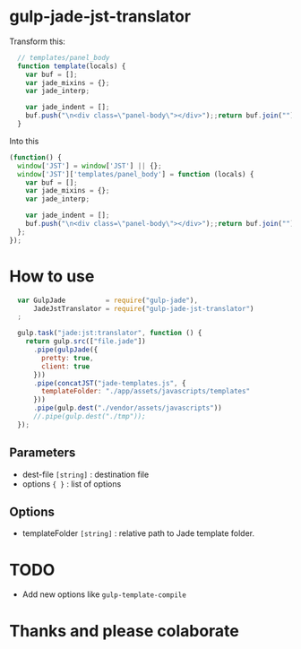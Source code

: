 # gulp-jade-jst-translator

Transform this:

```javascript
  // templates/panel_body
  function template(locals) {
    var buf = [];
    var jade_mixins = {};
    var jade_interp;

    var jade_indent = [];
    buf.push("\n<div class=\"panel-body\"></div>");;return buf.join("");
  }
```

Into this

```javascript
(function() {
  window['JST'] = window['JST'] || {};
  window['JST']['templates/panel_body'] = function (locals) {
    var buf = [];
    var jade_mixins = {};
    var jade_interp;

    var jade_indent = [];
    buf.push("\n<div class=\"panel-body\"></div>");;return buf.join("");
  };
});
```

# How to use

```javascript
  var GulpJade          = require("gulp-jade"),
      JadeJstTranslator = require("gulp-jade-jst-translator")
  ;

  gulp.task("jade:jst:translator", function () {
    return gulp.src(["file.jade"])
      .pipe(gulpJade({
        pretty: true,
        client: true
      }))
      .pipe(concatJST("jade-templates.js", {
        templateFolder: "./app/assets/javascripts/templates"
      }))
      .pipe(gulp.dest("./vendor/assets/javascripts"))
      //.pipe(gulp.dest("./tmp"));
  });
```

## Parameters

- dest-file `[string]` : destination file
- options `{ }` : list of options

## Options

- templateFolder `[string]` : relative path to Jade template folder.

# TODO

- Add new options like `gulp-template-compile`

# Thanks and please colaborate
